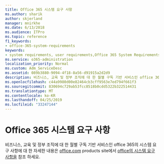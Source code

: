 ```yaml
---
title: Office 365 시스템 요구 사항
ms.author: sharik
author: skjerland
manager: mnirkhe
ms.date: 6/13/2018
ms.audience: ITPro
ms.topic: reference
f1_keywords:
- office-365-system-requirements
keywords:
- system requirements, user requirements,Office 365 System Requirements
ms.service: o365-administration
localization_priority: Normal
ms.custom: Adm_ServiceDesc
ms.assetid: 089b3880-9094-4f18-8a56-d91915a2d2d9
description: 비즈니스, 교육 및 정부 조직에 대 한 월별 구독 기반 서비스인 office 365의 시스템 요구 사항에 대 한 자세한 내용은 office.com products site에서 office의 시스템 요구 사항을 참조 하세요.
ms.openlocfilehash: c44a9980d00e82464cb3cff9563e7ed794f661f3
ms.sourcegitcommit: 830694c729ab53fcc8518b0cdd5322b322514431
ms.translationtype: MT
ms.contentlocale: ko-KR
ms.lasthandoff: 04/25/2019
ms.locfileid: "33247144"
---
```

# <a name="office-365-system-requirements"></a>Office 365 시스템 요구 사항

비즈니스, 교육 및 정부 조직에 대 한 월별 구독 기반 서비스인 office 365의 시스템 요구 사항에 대 한 자세한 내용은 [office.com](http://go.microsoft.com/fwlink/?LinkID=509817&amp;clcid=0x409) products site에서 [office의 시스템 요구 사항을](http://go.microsoft.com/fwlink/?LinkID=626095&amp;clcid=0x409) 참조 하세요. 
  

